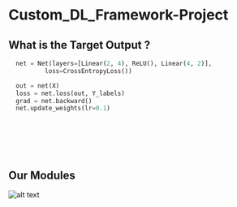 # Custom_DL_Framework-Project

## What is the Target Output ?

```python
  net = Net(layers=[Linear(2, 4), ReLU(), Linear(4, 2)],
          loss=CrossEntropyLoss())

  out = net(X)
  loss = net.loss(out, Y_labels)
  grad = net.backward()
  net.update_weights(lr=0.1)
```



<br>
<br>
<br>
<br>

## Our Modules 

![alt text](https://github.com/EslamAsfour/Custom_DL_Framework-Project/blob/main/Diagrams-Docs/Custom_DL_Framework%20Project%20Diagram.png)
